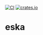 [![CI](https://github.com/1c-tooling/eska/actions/workflows/release.yml/badge.svg)](https://github.com/1c-tooling/eska/actions/workflows/release.yml)
[![crates.io](https://img.shields.io/crates/v/eska.svg)](https://crates.io/crates/eska)
# eska

